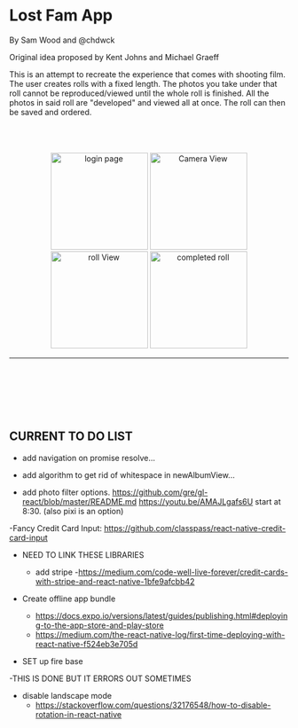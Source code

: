 # Lost Fam App
By Sam Wood and @chdwck


Original idea proposed by Kent Johns and Michael Graeff

This is an attempt to recreate the experience that comes with shooting film. The user creates rolls with a fixed length. The photos you take under that roll cannot be reproduced/viewed until the whole roll is finished. All the photos in said roll are "developed" and viewed all at once. The roll can then be saved and ordered.
<br />
<br />
<br />
<br />

<p align="center">
  <img src="https://github.com/Samuelote/Lost_Fam_App/blob/master/assets/IMG-2780.JPG" width="175" title="Login Page" alt="login page">
  <img src="https://github.com/Samuelote/Lost_Fam_App/blob/master/assets/IMG-2777.JPG" width="175" title="Camera View">
  <img src="https://github.com/Samuelote/Lost_Fam_App/blob/master/assets/IMG-2778.JPG" width="175" title="Roll View" alt="roll View">
  <img src="https://github.com/Samuelote/Lost_Fam_App/blob/master/assets/IMG-2779.JPG" width="175" title="Completed Roll" alt="completed roll">
</p>

- - - -
<br />
<br />
<br />
<br />
<br />


## CURRENT TO DO LIST

- add navigation on promise resolve...
- add algorithm to get rid of whitespace in newAlbumView...

- add photo filter options. https://github.com/gre/gl-react/blob/master/README.md
https://youtu.be/AMAJLgafs6U start at 8:30. (also pixi is an option)

-Fancy Credit Card Input:
https://github.com/classpass/react-native-credit-card-input

- NEED TO LINK THESE LIBRARIES
  - add stripe 
    -https://medium.com/code-well-live-forever/credit-cards-with-stripe-and-react-native-1bfe9afcbb42

- Create offline app bundle
  - https://docs.expo.io/versions/latest/guides/publishing.html#deploying-to-the-app-store-and-play-store
  - https://medium.com/the-react-native-log/first-time-deploying-with-react-native-f524eb3e705d

- SET up fire base

-THIS IS DONE BUT IT ERRORS OUT SOMETIMES
  - disable landscape mode 
     - https://stackoverflow.com/questions/32176548/how-to-disable-rotation-in-react-native


